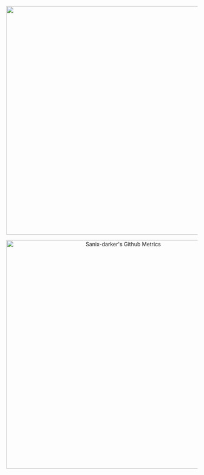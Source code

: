 <p align="center">
    <img width="600" src="https://profile-counter.glitch.me/sanix-darker/count.svg" />
</p>

<p align="center">
    <img width="600"  
         src="https://metrics.lecoq.io/sanix-darker?template=classic&languages=1&lines=1&posts=1&tweets=1&notable=1&languages.limit=8&languages.sections=most-used&languages.colors=github&languages.threshold=0%25&languages.indepth=false&languages.categories=markup%2C%20programming&languages.recent.categories=markup%2C%20programming&languages.recent.load=300&languages.recent.days=14&notable.repositories=false&tweets.attachments=false&tweets.limit=2&tweets.user=.user.twitter&posts.source=dev.to&posts.descriptions=true&posts.covers=true&posts.limit=4&posts.user=sanixdarker&config.timezone=Europe%2FParis" 
         alt="Sanix-darker's Github Metrics"
     />
</p>
